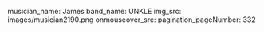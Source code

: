 musician_name: James
band_name: UNKLE
img_src: images/musician2190.png
onmouseover_src: 
pagination_pageNumber: 332